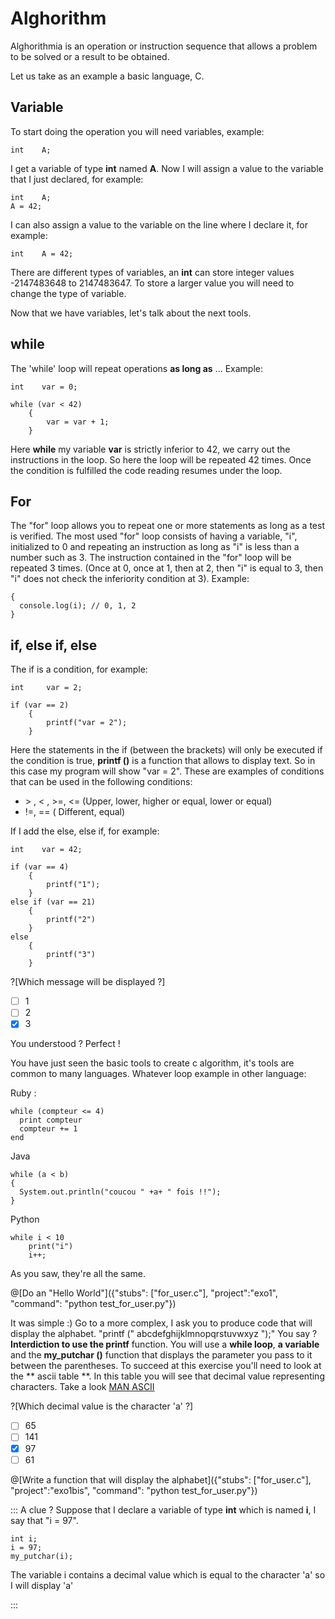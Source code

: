 # Alghorithm

Alghorithmia is an operation or instruction sequence that allows a problem to be solved or a result to be obtained.

Let us take as an example a basic language, C.

## Variable

To start doing the operation you will need variables, example:

```int    A;```

I get a variable of type **int** named **A**. Now I will assign a value to the variable that I just declared, for example:

```
int    A;
A = 42;
```

I can also assign a value to the variable on the line where I declare it, for example:

```int    A = 42;```

There are different types of variables, an **int** can store integer values ​​-2147483648 to 2147483647. To store a larger value you will need to change the type of variable.

Now that we have variables, let's talk about the next tools.

## **while**

The 'while' loop will repeat operations **as long as** ...
Example:

```
int    var = 0;

while (var < 42)
	{
		var = var + 1;
 	}
```

Here **while** my variable **var** is strictly inferior to 42, we carry out the instructions in the loop. So here the loop will be repeated 42 times. Once the condition is fulfilled the code reading resumes under the loop.

## **For**

The "for" loop allows you to repeat one or more statements as long as a test is verified. The most used "for" loop consists of having a variable, "i", initialized to 0 and repeating an instruction as long as "i" is less than a number such as 3. The instruction contained in the "for" loop will be repeated 3 times. (Once at 0, once at 1, then at 2, then "i" is equal to 3, then "i" does not check the inferiority condition at 3). Example:

```for(var i = 0; i < 3; i++)
{
  console.log(i); // 0, 1, 2
}
```

## **if, else if, else**

The if is a condition, for example:

```
int     var = 2;

if (var == 2)
	{
		printf("var = 2");
	}
```

Here the statements in the if (between the brackets) will only be executed if the condition is true, **printf ()** is a function that allows to display text.
So in this case my program will show "var = 2".
These are examples of conditions that can be used in the following conditions:

* \> , < , >=, <= (Upper, lower, higher or equal, lower or equal)
* !=, == (
Different, equal)


If I add the else, else if, for example:

```
int    var = 42;

if (var == 4)
	{
		printf("1");
	}
else if (var == 21)
	{
		printf("2")
	}
else
	{
		printf("3")
	}
```

?[Which message will be displayed ?]
- [ ] 1
- [ ] 2
- [x] 3

You understood ? Perfect !

You have just seen the basic tools to create c algorithm, it's tools are common to many languages.
Whatever loop example in other language:

Ruby :
```
while (compteur <= 4)
  print compteur
  compteur += 1
end
```

Java
```
while (a < b)
{
  System.out.println("coucou " +a+ " fois !!");
}
```

Python
```
while i < 10
	print("i")
	i++;
```

As you saw, they're all the same.

@[Do an "Hello World"]({"stubs": ["for_user.c"], "project":"exo1", "command": "python test_for_user.py"})

It was simple :)
Go to a more complex, I ask you to produce code that will display the alphabet. "printf (" abcdefghijklmnopqrstuvwxyz ");" You say ? **Interdiction to use the printf** function. You will use a **while loop**, **a variable** and the **my_putchar ()** function that displays the parameter you pass to it between the parentheses.
To succeed at this exercise you'll need to look at the ** ascii table **. In this table you will see that decimal value ​​representing characters. Take a look [MAN ASCII](http://www.linux-france.org/article/man-fr/man7/ascii-7.html)

?[Which decimal value is the character 'a' ?]
- [ ] 65
- [ ] 141
- [x] 97
- [ ] 61

@[Write a function that will display the alphabet]({"stubs": ["for_user.c"], "project":"exo1bis", "command": "python test_for_user.py"})

::: A clue ?
Suppose that I declare a variable of type **int** which is named **i**, I say that "i = 97".

```
int i;
i = 97;
my_putchar(i);
```

The variable i contains a decimal value which is equal to the character 'a' so I will display 'a'

:::
